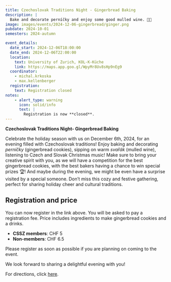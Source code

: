 ```yaml
---
title: Czechoslovak Traditions Night - Gingerbread Baking
description: |
  Bake and decorate perníčky and enjoy some good mulled wine. 🍷🍪
image: images/events/2024-12-06-gingerbread/ginger.png
pubdate: 2024-10-01
semesters: 2024-autumn

event_details:
  date_start: 2024-12-06T18:00:00
  date_end: 2024-12-06T22:00:00
  location:
    text: University of Zurich, KOL-K-Küche
    link: https://maps.app.goo.gl/WpyMr8Uv8sHp9nEg9
  coordinator:
    - michal.krkoska
    - max.kellenberger
  registration: 
    text: Registration closed
notes:
    - alert_type: warning
      icon: solid/info
      text: |
        Registration is now **closed**.
---
```

**Czechoslovak Traditions Night- Gingerbread Baking**

Celebrate the holiday season with us on December 6th, 2024, for an evening filled with Czechoslovak traditions! Enjoy baking and decorating *perníčky* (gingerbread cookies), sipping on warm *svařák* (mulled wine), listening to Czech and Slovak Christmas music! Make sure to bring your creative spirit with you, as we will have a competition for the best gingerbread cookies, with the best bakers having a chance to win special prizes 🏆! And maybe during the evening, we might be even have a surprise visited by a special someone. Don’t miss this cozy and festive gathering, perfect for sharing holiday cheer and cultural traditions.

## **Registration and price**

You can now register in the link above. You will be asked to pay a registration fee. Price includes ingredients to make gingerbread cookies and a drinks.
- **CSSZ members**: CHF 5
- **Non-members**: CHF 6.5

Please register as soon as possible if you are planning on coming to the event.

We look forward to sharing a delightful evening with you! 

For directions, click [here](https://maps.app.goo.gl/WpyMr8Uv8sHp9nEg9).
